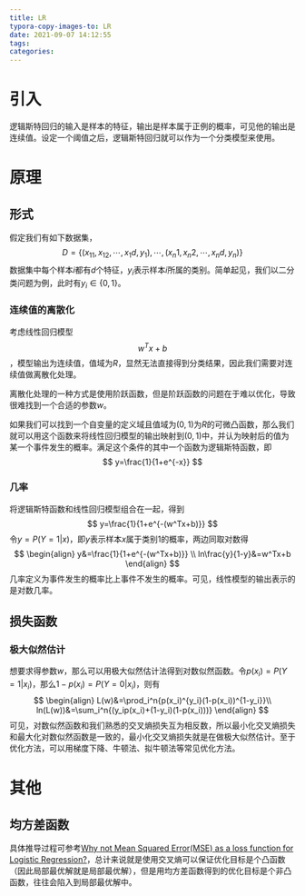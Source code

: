 ```yaml
---
title: LR
typora-copy-images-to: LR
date: 2021-09-07 14:12:55
tags:
categories:
---
```

# 引入
逻辑斯特回归的输入是样本的特征，输出是样本属于正例的概率，可见他的输出是连续值。设定一个阈值之后，逻辑斯特回归就可以作为一个分类模型来使用。

# 原理
## 形式
假定我们有如下数据集，
$$
D=\lbrace (x_11, x_12, \cdots, x_1d, y_1), \cdots, (x_n1, x_n2, \cdots, x_nd, y_n) \rbrace
$$
数据集中每个样本$i$都有$d$个特征，$y_i$表示样本$i$所属的类别。简单起见，我们以二分类问题为例，此时有$y_i\in \lbrace0, 1\rbrace$。

### 连续值的离散化

考虑线性回归模型$$w^Tx+b$$，模型输出为连续值，值域为$R$，显然无法直接得到分类结果，因此我们需要对连续值做离散化处理。

离散化处理的一种方式是使用阶跃函数，但是阶跃函数的问题在于难以优化，导致很难找到一个合适的参数$w$。

如果我们可以找到一个自变量的定义域且值域为$(0,1)$为$R$的可微凸函数，那么我们就可以用这个函数来将线性回归模型的输出映射到$(0,1)$中，并认为映射后的值为某一个事件发生的概率。满足这个条件的其中一个函数为逻辑斯特函数，即
$$
y=\frac{1}{1+e^{-x}}
$$

### 几率

将逻辑斯特函数和线性回归模型组合在一起，得到
$$
y=\frac{1}{1+e^{-(w^Tx+b)}}
$$
令$y=P(Y=1|x)$，即$y$表示样本$x$属于类别1的概率，两边同取对数得
$$
\begin{align}
y&=\frac{1}{1+e^{-(w^Tx+b)}} \\
ln\frac{y}{1-y}&=w^Tx+b
\end{align}
$$
几率定义为事件发生的概率比上事件不发生的概率。可见，线性模型的输出表示的是对数几率。

## 损失函数

### 极大似然估计

想要求得参数$w$，那么可以用极大似然估计法得到对数似然函数。令$p(x_i)=P(Y=1|x_i)$，那么$1-p(x_i)=P(Y=0|x_i)$，则有
$$
\begin{align}
L(w)&=\prod_i^n{p(x_i)^{y_i}(1-p(x_i))^{1-y_i}}\\
ln(L(w))&=\sum_i^n{(y_ip(x_i)+(1-y_i)(1-p(x_i)))}
\end{align}
$$
可见，对数似然函数和我们熟悉的交叉熵损失互为相反数，所以最小化交叉熵损失和最大化对数似然函数是一致的，最小化交叉熵损失就是在做极大似然估计。至于优化方法，可以用梯度下降、牛顿法、拟牛顿法等常见优化方法。

# 其他

## 均方差函数

具体推导过程可参考[Why not Mean Squared Error(MSE) as a loss function for Logistic Regression?](https://towardsdatascience.com/why-not-mse-as-a-loss-function-for-logistic-regression-589816b5e03c)，总计来说就是使用交叉熵可以保证优化目标是个凸函数（因此局部最优解就是局部最优解），但是用均方差函数得到的优化目标是个非凸函数，往往会陷入到局部最优解中。